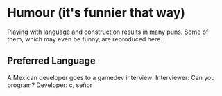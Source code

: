 # Humour (it's funnier that way)

Playing with language and construction results in many puns.
Some of them, which may even be funny, are reproduced here.


## Preferred Language

A Mexican developer goes to a gamedev interview:
Interviewer: Can you program?
Developer: c, señor
